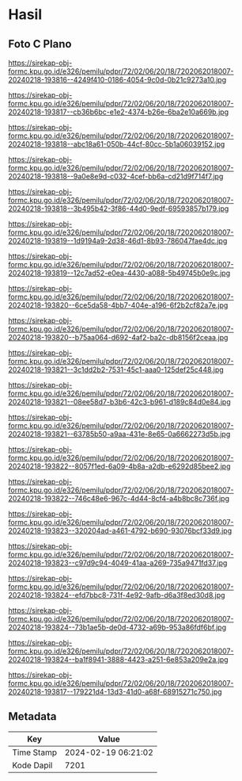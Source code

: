 # Hasil

## Foto C Plano

https://sirekap-obj-formc.kpu.go.id/e326/pemilu/pdpr/72/02/06/20/18/7202062018007-20240218-193816--4249f410-0186-4054-9c0d-0b21c9273a10.jpg

https://sirekap-obj-formc.kpu.go.id/e326/pemilu/pdpr/72/02/06/20/18/7202062018007-20240218-193817--cb36b6bc-e1e2-4374-b26e-6ba2e10a669b.jpg

https://sirekap-obj-formc.kpu.go.id/e326/pemilu/pdpr/72/02/06/20/18/7202062018007-20240218-193818--abc18a61-050b-44cf-80cc-5b1a06039152.jpg

https://sirekap-obj-formc.kpu.go.id/e326/pemilu/pdpr/72/02/06/20/18/7202062018007-20240218-193818--9a0e8e9d-c032-4cef-bb6a-cd21d9f714f7.jpg

https://sirekap-obj-formc.kpu.go.id/e326/pemilu/pdpr/72/02/06/20/18/7202062018007-20240218-193818--3b495b42-3f86-44d0-9edf-69593857b179.jpg

https://sirekap-obj-formc.kpu.go.id/e326/pemilu/pdpr/72/02/06/20/18/7202062018007-20240218-193819--1d9194a9-2d38-46d1-8b93-786047fae4dc.jpg

https://sirekap-obj-formc.kpu.go.id/e326/pemilu/pdpr/72/02/06/20/18/7202062018007-20240218-193819--12c7ad52-e0ea-4430-a088-5b49745b0e9c.jpg

https://sirekap-obj-formc.kpu.go.id/e326/pemilu/pdpr/72/02/06/20/18/7202062018007-20240218-193820--6ce5da58-4bb7-404e-a196-6f2b2cf82a7e.jpg

https://sirekap-obj-formc.kpu.go.id/e326/pemilu/pdpr/72/02/06/20/18/7202062018007-20240218-193820--b75aa064-d692-4af2-ba2c-db8156f2ceaa.jpg

https://sirekap-obj-formc.kpu.go.id/e326/pemilu/pdpr/72/02/06/20/18/7202062018007-20240218-193821--3c1dd2b2-7531-45c1-aaa0-125def25c448.jpg

https://sirekap-obj-formc.kpu.go.id/e326/pemilu/pdpr/72/02/06/20/18/7202062018007-20240218-193821--08ee58d7-b3b6-42c3-b961-d189c84d0e84.jpg

https://sirekap-obj-formc.kpu.go.id/e326/pemilu/pdpr/72/02/06/20/18/7202062018007-20240218-193821--63785b50-a9aa-431e-8e65-0a6662273d5b.jpg

https://sirekap-obj-formc.kpu.go.id/e326/pemilu/pdpr/72/02/06/20/18/7202062018007-20240218-193822--8057f1ed-6a09-4b8a-a2db-e6292d85bee2.jpg

https://sirekap-obj-formc.kpu.go.id/e326/pemilu/pdpr/72/02/06/20/18/7202062018007-20240218-193822--746c48e6-967c-4d44-8cf4-a4b8bc8c736f.jpg

https://sirekap-obj-formc.kpu.go.id/e326/pemilu/pdpr/72/02/06/20/18/7202062018007-20240218-193823--320204ad-a461-4792-b690-93076bcf33d9.jpg

https://sirekap-obj-formc.kpu.go.id/e326/pemilu/pdpr/72/02/06/20/18/7202062018007-20240218-193823--c97d9c94-4049-41aa-a269-735a9471fd37.jpg

https://sirekap-obj-formc.kpu.go.id/e326/pemilu/pdpr/72/02/06/20/18/7202062018007-20240218-193824--efd7bbc8-731f-4e92-9afb-d6a3f8ed30d8.jpg

https://sirekap-obj-formc.kpu.go.id/e326/pemilu/pdpr/72/02/06/20/18/7202062018007-20240218-193824--73b1ae5b-de0d-4732-a69b-953a86fdf6bf.jpg

https://sirekap-obj-formc.kpu.go.id/e326/pemilu/pdpr/72/02/06/20/18/7202062018007-20240218-193824--ba1f8941-3888-4423-a251-6e853a209e2a.jpg

https://sirekap-obj-formc.kpu.go.id/e326/pemilu/pdpr/72/02/06/20/18/7202062018007-20240218-193817--179221d4-13d3-41d0-a68f-68915271c750.jpg


## Metadata

| Key        | Value               |
| ---------- | ------------------- |
| Time Stamp | 2024-02-19 06:21:02 |
| Kode Dapil | 7201                |



